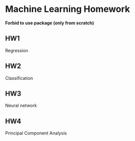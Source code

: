 # Machine Learning Homework
**Forbid to use package (only from scratch)**
## HW1
Regression
## HW2
Classification
## HW3
Neural network
## HW4
Principal Component Analysis
